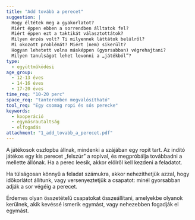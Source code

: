 ```yaml
---
title: "Add tovább a perecet"
suggestion: | 
  Hogy éltétek meg a gyakorlatot?
  Miért éppen ebben a sorrendben álltatok fel?
  Miért éppen ezt a taktikát választottátok?
  Milyen érzés volt? Ti milyennek láttátok belülről? 
  Mi okozott problémát? Miért (nem) sikerült?
  Hogyan lehetett volna másképpen (gyorsabban) végrehajtani?
  Milyen tanulságot lehet levonni a „játékból”?
type:
  - együttműködési
age_group:
  - 12-13 éves
  - 14-16 éves
  - 17-20 éves
time_req: "10-20 perc"
space_req: "tanteremben megvalósítható"
tool_req: "Egy csomag ropi és sós perecke"
keywords: 
  - kooperáció
  - egymásrautaltság
  - elfogadás
attachment: "1_add_tovabb_a_perecet.pdf"
---
```


A játékosok oszlopba állnak, mindenki a szájában egy ropit tart. Az indító játékos egy kis perecet „felszúr” a ropival, és megpróbálja továbbadni a mellette állónak. Ha a perec leesik, akkor elölről kell kezdeni a feladatot.

Ha túlságosan könnyű a feladat számukra, akkor nehezíthetjük azzal, hogy időkorlátot állítunk, vagy versenyeztetjük a csapatot: minél gyorsabban adják a sor végéig a perecet.

Érdemes olyan összetételű csapatokat összeállítani, amelyekbe olyanok kerülnek, akik kevéssé ismerik egymást, vagy nehezebben fogadják el egymást.
  
  

